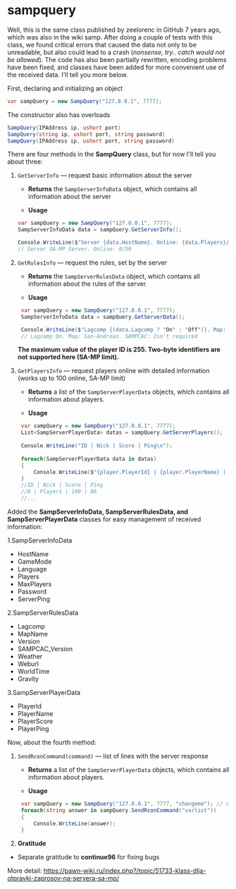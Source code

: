 # sampquery
Well, this is the same class published by zeelorenc in GitHub 7 years ago, which was also in the wiki samp. After doing a couple of tests with this class, we found critical errors that caused the data not only to be unreadable, but also could lead to a crash (*nonsense, try.. catch would not be allowed*). The code has also been partially rewritten, encoding problems have been fixed, and classes have been added for more convenient use of the received data. I'll tell you more below.

First, declaring and initializing an object

```csharp
var sampQuery = new SampQuery("127.0.0.1", 7777);
```
The constructor also has overloads

```csharp
SampQuery(IPAddress ip, ushort port)
SampQuery(string ip, ushort port, string password)
SampQuery(IPAddress ip, ushort port, string password)
```

There are four methods in the **SampQuery** class, but for now I'll tell you about three:

1. `GetServerInfo` — request basic information about the server

   - **Returns** the `SampServerInfoData` object, which contains all information about the server
   
   - **Usage**
   
   ```csharp
   var sampQuery = new SampQuery("127.0.0.1", 7777);
   SampServerInfoData data = sampQuery.GetServerInfo();

   Console.WriteLine($"Server {data.HostName}. Online: {data.Players}/{data.MaxPlayers}");
   // Server SA-MP Server. Online: 0/50
   ```
   
2. `GetRulesInfo` — request the rules, set by the server

   - **Returns** the `SampServerRulesData` object, which contains all information about the rules of the server.
   
   - **Usage**
   
   ```csharp
    var sampQuery = new SampQuery("127.0.0.1", 7777);
    SampServerInfoData data = sampQuery.GetServerData();

    Console.WriteLine($"Lagcomp {(data.Lagcomp ? "On" : "Off")}. Map: {data.MapName}. SAMPCAC: {data.SAMPCAC_Version ?? "Isn't required"}");
    // Lagcomp On. Map: San-Andreas. SAMPCAC: Isn't required
   ```
   **The maximum value of the player ID is 255. Two-byte identifiers are not supported here (SA-MP limit).**
   
3. `GetPlayersInfo` — request players online with detailed information (works up to 100 online, SA-MP limit)

   - **Returns** a list of the `SampServerPlayerData` objects, which contains all information about players.
   
   - **Usage**
   
   ```csharp
    var sampQuery = new SampQuery("127.0.0.1", 7777);
    List<SampServerPlayerData> datas = sampQuery.GetServerPlayers();
    
    Console.WriteLine("ID | Nick | Score | Ping\n");
    
    foreach(SampServerPlayerData data in datas)
    {
        Console.WriteLine($"{player.PlayerId} | {player.PlayerName} | {player.PlayerScore} | {player.PlayerPing}");
    }
    //ID | Nick | Score | Ping
    //0 | Player1 | 100 | 86
    //...
   ```
Added the **SampServerInfoData, SampServerRulesData, and SampServerPlayerData** classes for easy management of received information:
   
1.SampServerInfoData
  - HostName
  - GameMode
  - Language
  - Players
  - MaxPlayers
  - Password
  - ServerPing
  
2.SampServerRulesData
  - Lagcomp
  - MapName
  - Version
  - SAMPCAC_Version
  - Weather
  - Weburl
  - WorldTime
  - Gravity
  
3.SampServerPlayerData
  - PlayerId
  - PlayerName
  - PlayerScore
  - PlayerPing
  
Now, about the fourth method:

1. `SendRconCommand(command)` — list of lines with the server response

   - **Returns** a list of the `SampServerPlayerData` objects, which contains all information about players.
   
   - **Usage**
   
   ```csharp
    var sampQuery = new SampQuery("127.0.0.1", 7777, "changeme"); // changeme is the password from RCON
    foreach(string answer in sampQuery.SendRconCommand("varlist"))
    {
        Console.WriteLine(answer);
    }
   ```

2. **Gratitude**

  - Separate gratitude to **continue96** for fixing bugs 
  
More detail: https://pawn-wiki.ru/index.php?/topic/51733-klass-dlja-otpravki-zaprosov-na-servera-sa-mp/
